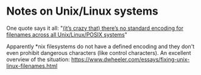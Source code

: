 
# Notes on Unix/Linux systems

One quote says it all: "[(it’s crazy that) there’s no standard encoding for filenames across all Unix/Linux/POSIX
systems](https://www.dwheeler.com/essays/fixing-unix-linux-filenames.html#utf8)"

Apparently *nix filesystems do not have a defined encoding
and they don't even prohibit dangerous characters (like control characters).
An excellent overview of the situation: https://www.dwheeler.com/essays/fixing-unix-linux-filenames.html
